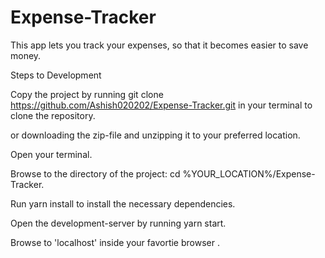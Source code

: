 # Expense-Tracker
This app lets you track your expenses, so that it becomes easier to save money. 

Steps to Development

Copy the project by running git clone https://github.com/Ashish020202/Expense-Tracker.git in your terminal to clone the repository.

or downloading the zip-file and unzipping it to your preferred location.

Open your terminal.

Browse to the directory of the project: cd %YOUR_LOCATION%/Expense-Tracker.

Run yarn install to install the necessary dependencies.

Open the development-server by running yarn start.

Browse to 'localhost' inside your favortie browser .
